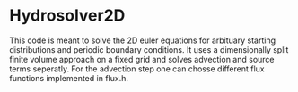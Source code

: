 # Hydrosolver2D
This code is meant to solve the 2D euler equations for arbituary starting distributions and periodic boundary conditions. It uses a dimensionally split finite volume approach on a fixed grid and solves advection and source terms seperatly. For the advection step one can chosse different flux functions implemented in flux.h.

